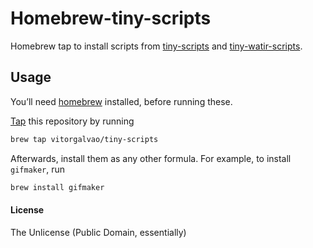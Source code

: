# Homebrew-tiny-scripts

Homebrew tap to install scripts from [tiny-scripts](https://github.com/vitorgalvao/tiny-scripts) and [tiny-watir-scripts](https://github.com/vitorgalvao/tiny-watir-scripts).

## Usage

You’ll need [homebrew](http://brew.sh/) installed, before running these.

[Tap](https://github.com/Homebrew/homebrew/wiki/brew-tap) this repository by running

```bash
brew tap vitorgalvao/tiny-scripts
```

Afterwards, install them as any other formula. For example, to install `gifmaker`, run

```bash
brew install gifmaker
```

#### License
The Unlicense (Public Domain, essentially)
